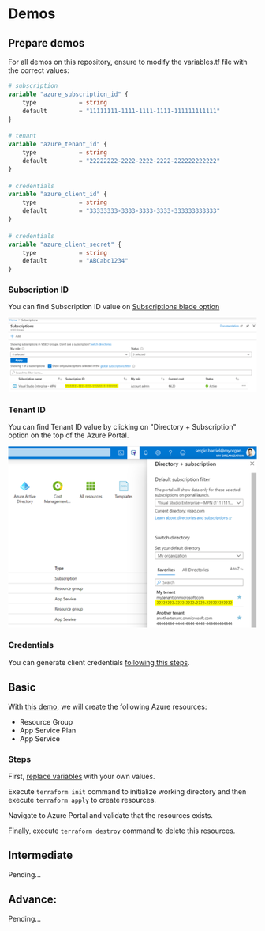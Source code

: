 # Demos

## Prepare demos

For all demos on this repository, ensure to modify the variables.tf file with the correct values:

```terraform
# subscription
variable "azure_subscription_id" {
    type            = string
    default         = "11111111-1111-1111-1111-111111111111"
}

# tenant
variable "azure_tenant_id" {
    type            = string
    default         = "22222222-2222-2222-2222-222222222222"
}

# credentials
variable "azure_client_id" {
    type            = string
    default         = "33333333-3333-3333-3333-333333333333"
}

# credentials
variable "azure_client_secret" {
    type            = string
    default         = "ABCabc1234"
}
```

### Subscription ID

You can find Subscription ID value on [Subscriptions blade option](https://portal.azure.com/#blade/Microsoft_Azure_Billing/SubscriptionsBlade)

![Subscriptions](/images/subscription.PNG)

### Tenant ID

You can find Tenant ID value by clicking on "Directory + Subscription" option on the top of the Azure Portal.

![Subscriptions](/images/tenant.PNG)

### Credentials

You can generate client credentials [following this steps](/docs/how-to-generate-client-credentials.md).

## Basic

With [this demo](/demos/app-service), we will create the following Azure resources:

- Resource Group
- App Service Plan
- App Service

### Steps

First, [replace variables](#prepare-demos) with your own values.

Execute `terraform init` command to initialize working directory and then execute `terraform apply` to create resources.

Navigate to Azure Portal and validate that the resources exists.

Finally, execute `terraform destroy` command to delete this resources.

## Intermediate

Pending...

## Advance: 

Pending...
